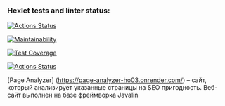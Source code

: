 ### Hexlet tests and linter status:
[![Actions Status](https://github.com/xushaha/java-project-72/workflows/hexlet-check/badge.svg)](https://github.com/xushaha/java-project-72/actions)

[![Maintainability](https://api.codeclimate.com/v1/badges/76c585dd3f0d022145c7/maintainability)](https://codeclimate.com/github/xushaha/java-project-72/maintainability)


[![Test Coverage](https://api.codeclimate.com/v1/badges/76c585dd3f0d022145c7/test_coverage)](https://codeclimate.com/github/xushaha/java-project-72/test_coverage)

[![Actions Status](https://github.com/xushaha/java-project-72/workflows/Java%20CI/badge.svg)](https://github.com/xushaha/java-project-72/actions)


[Page Analyzer] (https://page-analyzer-ho03.onrender.com/) – сайт, который анализирует указанные страницы на SEO пригодность. Веб-сайт выполнен на базе фреймворка Javalin
